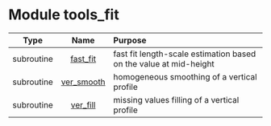 # Module tools_fit

| Type | Name | Purpose |
| :--: | :--: | :---------- |
| subroutine | [fast_fit](https://github.com/benjaminmenetrier/bump-standalone/tree/master/src/tools_fit.F90#L24) | fast fit length-scale estimation based on the value at mid-height |
| subroutine | [ver_smooth](https://github.com/benjaminmenetrier/bump-standalone/tree/master/src/tools_fit.F90#L183) | homogeneous smoothing of a vertical profile |
| subroutine | [ver_fill](https://github.com/benjaminmenetrier/bump-standalone/tree/master/src/tools_fit.F90#L237) | missing values filling of a vertical profile |
